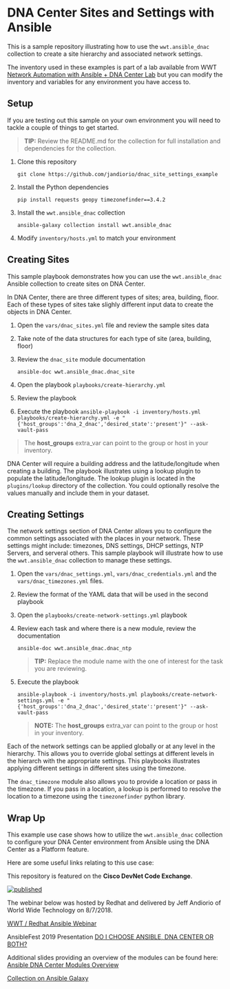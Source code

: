 # DNA Center Sites and Settings with Ansible

This is a sample repository illustrating how to use the `wwt.ansible_dnac` collection to create a site hierarchy and associated network settings.

The inventory used in these examples is part of a lab available from WWT [Network Automation with Ansible + DNA Center Lab](https://www.wwt.com/lab/network-automation-with-ansible-dna-center) but you can modify the inventory and variables for any environment you have access to.

## Setup

If you are testing out this sample on your own environment you will need to tackle a couple of things to get started.

>  **TIP:** Review the README.md for the collection for full installation and dependencies for the collection.

1. Clone this repository

   `git clone https://github.com/jandiorio/dnac_site_settings_example`

2. Install the Python dependencies

   `pip install requests geopy timezonefinder==3.4.2`

3. Install the `wwt.ansible_dnac` collection

   `ansible-galaxy collection install wwt.ansible_dnac`

4. Modify `inventory/hosts.yml` to match your environment

## Creating Sites

This sample playbook demonstrates how you can use the `wwt.ansible_dnac` Ansible collection to create sites on DNA Center.

In DNA Center, there are three different types of sites; area, building, floor.  Each of these types of sites take slighly different input data to create the objects in DNA Center.

1. Open the `vars/dnac_sites.yml` file and review the sample sites data

2. Take note of the data structures for each type of site (area, building, floor)

3. Review the `dnac_site` module documentation

   `ansible-doc wwt.ansible_dnac.dnac_site`

4. Open the playbook `playbooks/create-hierarchy.yml`

5. Review the playbook

6. Execute the playbook `ansible-playbook -i inventory/hosts.yml playbooks/create-hierarchy.yml -e "{'host_groups':'dna_2_dnac','desired_state':'present'}" --ask-vault-pass`

> The **host_groups** extra_var can point to the group or host in your inventory.

DNA Center will require a building address and the latitude/longitude when creating a building.  The playbook illustrates using a lookup plugin to populate the latitude/longitude.  The lookup plugin is located in the `plugins/lookup` directory of the collection.  You could optionally resolve the values manually and include them in your dataset.

## Creating Settings

The network settings section of DNA Center allows you to configure the common settings associated with the places in your network.  These settings might include: timezones, DNS settings, DHCP settings, NTP Servers, and serveral others.  This sample playbook will illustrate how to use the `wwt.ansible_dnac` collection to manage these settings.

1. Open the `vars/dnac_settings.yml`, `vars/dnac_credentials.yml` and the `vars/dnac_timezones.yml` files.

2. Review the format of the YAML data that will be used in the second playbook

3. Open the `playbooks/create-network-settings.yml` playbook

4. Review each task and where there is a new module, review the documentation

   `ansible-doc wwt.ansible_dnac.dnac_ntp`

   > **TIP:**  Replace the module name with the one of interest for the task you are reviewing.

5. Execute the playbook

   `ansible-playbook -i inventory/hosts.yml playbooks/create-network-settings.yml -e "{'host_groups':'dna_2_dnac','desired_state':'present'}" --ask-vault-pass`

   >  **NOTE:** The **host_groups** extra_var can point to the group or host in your inventory.

Each of the network settings can be applied globally or at any level in the hierarchy.  This allows you to override global settings at different levels in the hierarch with the appropriate settings.  This playbooks illustrates applying different settings in different sites using the timezone.

The `dnac_timezone` module also allows you to provide a location or pass in the timezone.  If you pass in a location, a lookup is performed to resolve the location to a timezone using the `timezonefinder` python library.

## Wrap Up

This example use case shows how to utilize the `wwt.ansible_dnac` collection to configure your DNA Center environment from Ansible using the DNA Center as a Platform feature.

Here are some useful links relating to this use case:

This repository is featured on the **Cisco DevNet Code Exchange**.

[![published](https://static.production.devnetcloud.com/codeexchange/assets/images/devnet-published.svg)](https://developer.cisco.com/codeexchange/github/repo/jandiorio/ansible-dnac-modules)

The webinar below was hosted by Redhat and delivered by Jeff Andiorio of World Wide Technology on 8/7/2018.

[WWT / Redhat Ansible Webinar](https://www.ansible.com/resources/webinars-training/lab-automation-by-wwt-with-ansible-tower-and-cisco-dna-center)

AnsibleFest 2019 Presentation
[DO I CHOOSE ANSIBLE, DNA CENTER OR BOTH?](https://www.ansible.com/do-i-choose-ansible-dna-center-or-both)

Additional slides providing an overview of the modules can be found here:  [Ansible DNA Center Modules Overview](https://www.slideshare.net/secret/1l5xe5ORzTN3Uv)

[Collection on Ansible Galaxy](https://galaxy.ansible.com/wwt/ansible_dnac)

